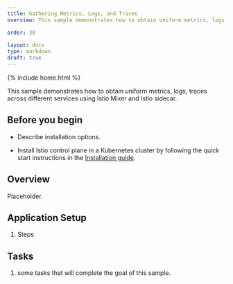 ```yaml
---
title: Gathering Metrics, Logs, and Traces
overview: This sample demonstrates how to obtain uniform metrics, logs, traces across different services using Istio Mixer and Istio sidecar.

order: 30

layout: docs
type: markdown
draft: true
---
```

{% include home.html %}

This sample demonstrates how to obtain uniform metrics, logs, traces across different services using Istio Mixer and Istio sidecar.

## Before you begin
* Describe installation options.

* Install Istio control plane in a Kubernetes cluster by following the quick start instructions in the
[Installation guide]({{home}}/docs/setup/install-kubernetes.html).

## Overview

Placeholder.

## Application Setup

1. Steps

## Tasks

1. some tasks that will complete the goal of this sample.
